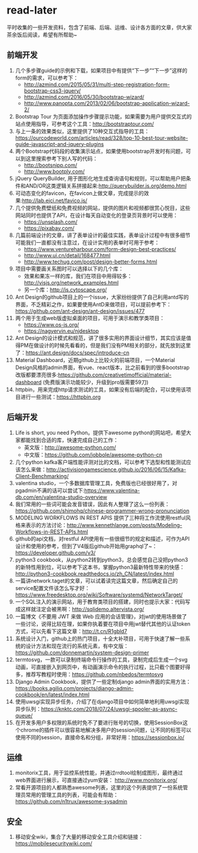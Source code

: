 # read-later
平时收集的一些开发资料，包含了前端、后端、运维、设计各方面的文章，供大家茶余饭后阅读，希望有所帮助~

## 前端开发

1. 几个多步骤guide的示例和下载，如果项目中有提供“下一步”“下一步”这样的form的需求，可以参考下：	* <http://azmind.com/2015/05/31/multi-step-registration-form-bootstrap-css3-jquery/>	* <http://azmind.com/2016/05/30/bootstrap-wizard/>
	* <http://www.panopta.com/2013/02/06/bootstrap-application-wizard-2/>
2. Bootstrap Tour 为页面添加操作步骤提示功能，如果需要为用户提供交互式的站点使用指导，可参考这个工具：<http://bootstraptour.com/>
3. 与上一条的效果类似，这里提供了10种交互式指导的工具：<https://ourcodeworld.com/articles/read/328/top-10-best-tour-website-guide-javascript-and-jquery-plugins>
4. 两个Bootstrap代码段的收集演示站点，如果使用bootstrap开发时有问题，可以到这里搜索参考下别人写的代码：	* <http://bootsnipp.com/> 	* <http://www.bootply.com/>
5. jQuery QueryBuilder, 用于图形化地生成查询语句和规则，可以帮助用户把条件和AND/OR这类逻辑关系拼接起来:<http://querybuilder.js.org/demo.html>
6. 可动态变化的favicon，在favicon上做文章，完成提示的效果:<http://lab.ejci.net/favico.js/>
7. 几个提供免费壁纸和免费视频的网站，提供的图片和视频都很赏心悦目，这些网站同时也提供了API，在设计每天自动变化的登录页背景时可以使用：
	* <https://unsplash.com/>
	* <https://pixabay.com/>	
8. 几篇前端设计的文章，讲了表单设计的最佳实践，表单设计过程中有很多细节可能我们一直都没有注意过，在设计实用的表单时可用于参考：
	* <https://www.ventureharbour.com/form-design-best-practices/>
	* <http://www.ui.cn/detail/168477.html>
	* <http://www.techug.com/post/design-better-forms.html>
9. 项目中需要画关系图时可以选择以下的几个库：
	* 效果和果冻一样的库，我们在项目中用得较多：<http://visjs.org/network_examples.html>
	* 另一个库：<http://js.cytoscape.org/>
10. Ant Design的github项目上的一个issue，大家纷纷提供了自己利用antd写的界面，不乏精彩之作，如果要使用AntD来做项目，可以提前参考下：<https://github.com/ant-design/ant-design/issues/477>
11. 两个用于生成web版虚拟桌面的项目，可用于演示和教学类项目：
	* <https://www.os-js.org/>
	* <https://nagyervin.eu/njdesktop>
12. Ant Design的设计模式和规范，讲了很多实用的界面设计细节，其实应该是值得PM在做设计的时候先看看的，但是我们没有PM相关的部分，就先放到这里了：<https://ant.design/docs/spec/introduce-cn>
13. Material Dashboard，近期github上比较火的前端项目，一个Material Design风格的admin界面，有vue、react版本，比之前看到的很多bootstrap改版都要漂亮很多:<https://github.com/creativetimofficial/material-dashboard> (免费版演示功能较少，升级到pro版需要59刀)
14. httpbin，用来完成http请求测试的工具，如果没有后端的配合，可以使用该项目进行一些测试：<https://httpbin.org>


## 后端开发

1. Life is short, you need Python。提供下awesome python的网站吧，希望大家都能找到合适的库，快速完成自己的工作：	* 英文版：<http://awesome-python.com/> 	* 中文版：<https://github.com/jobbole/awesome-python-cn>
2. 几个python kafka客户端性能评测对比的文档，可以参考下选型和性能测试应该怎么来做：<http://activisiongamescience.github.io/2016/06/15/Kafka-Client-Benchmarking/>
3. valentina studio，一个多数据库管理工具，免费版也已经很好用了，对pgadmin不满的话可以尝试下:<https://www.valentina-db.com/en/valentina-studio-overview>
4. 我们常用的一些词可能会发音错误，因此有人整理了这么一份列表：<https://github.com/shimohq/chinese-programmer-wrong-pronunciation>
5. MODELING WORKFLOWS IN REST APIS 提供了三种将工作流使用restful风格来表示的方法讨论：<http://www.kennethlange.com/posts/Modeling-Workflows-in-REST-APIs.html>
6. github的api文档，对restful API使用有一些很细节的规定和描述，可作为API设计和使用的参考，但到了V4版后github开始用graphql了~：<https://developer.github.com/v3/>
7. python3 cookbook，从python2转到python3，总会感觉自己没把python3的新特性用到位，可以参考下这本书，掌握python3最新特性带来的快感：<http://python3-cookbook.readthedocs.io/zh_CN/latest/index.html>
8. 一篇讲network.taget的文章，可以试着读完这篇文章，然后确定自己的service配置文件该怎么写才好：<https://www.freedesktop.org/wiki/Software/systemd/NetworkTarget/>
9. 一个SQL注入的演示网站，用于教育类项目的搭建，同时也提示大家：代码写成这样就注定会被黑啊：<http://sqlidemo.altervista.org/>
10. 一篇博文《不要用 JWT 来做 Web 应用的会话管理》，对jwt的使用场景做了一些讨论，说得比较在理，如果你执着要在项目中用jwt替代其他的认证token方式，可以先看下这篇文章：<http://t.cn/R1gbld7>
11. 系统设计入门，github上的热门项目，十全大补项目，可用于快速了解一些系统的设计方法和现在流行的系统元素，有中文版：<https://github.com/donnemartin/system-design-primer>
12. termtosvg，一款可以录制终端命令行操作的工具，录制完成后生成一个svg动画，可直接嵌入到网页中，有动画演示命令的执行过程，比只截个图要好得多，推荐写教程时使用：<https://github.com/nbedos/termtosvg>
13. Django Admin Cookbook，提供了一些定制django admin界面的实用方法：<https://books.agiliq.com/projects/django-admin-cookbook/en/latest/index.html>
14. 使用uwsgi实现异步任务，介绍了在django项目中如何简单地利用uwsgi实现异步队列：<https://knktc.com/2018/07/24/uwsgi-spooler-as-async-queue/>
15. 在开发多用户多权限的系统时免不了要进行账号的切换，使用SessionBox这个chrome的插件可以很容易地解决多用户的session问题，让不同的标签可以使用不同的session，直接命名和分组，非常好用：<https://sessionbox.io/>

## 运维
1. monitorix工具，用于监控系统性能，并通过rrdtool绘制成图形，最终通过web界面进行展示，可直接通过yum安装： <http://www.monitorix.org/>
2. 常看开源项目的人都熟悉awesome列表，这里的这个列表提供了一份系统管理员常用的管理工具的列表，可能会有帮助：<https://github.com/n1trux/awesome-sysadmin>


## 安全
1. 移动安全wiki，集合了大量的移动安全工具介绍和链接：<https://mobilesecuritywiki.com/>